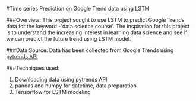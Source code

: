 #Time series Prediction on Google Trend data using LSTM

###Overview:
This project sought to use LSTM to predict Google Trends data for the keyword -'data science course'. The inspiration for this project is to understand the increasing interest in learning data science and see if we can predict the future trend using LSTM model.

###Data Source:
Data has been collected from Google Trends using [pytrends API](https://github.com/GeneralMills/pytrends)

###Techniques used:
1. Downloading data using pytrends API
2. pandas and numpy for datetime, data preparation 
3. Tensorflow for LSTM modeling
